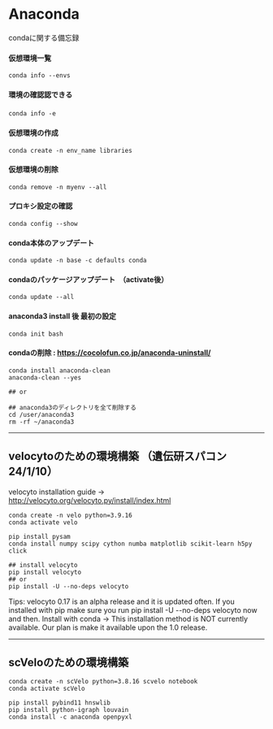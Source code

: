 # Anaconda
condaに関する備忘録


#### 仮想環境一覧
```
conda info --envs
```
#### 環境の確認認できる
```
conda info -e　
```

#### 仮想環境の作成
```
conda create -n env_name libraries
```
#### 仮想環境の削除
```
conda remove -n myenv --all
```

#### プロキシ設定の確認
```
conda config --show
```

#### conda本体のアップデート
```
conda update -n base -c defaults conda
```

#### condaのパッケージアップデート　（activate後）
```
conda update --all
```


#### anaconda3 install 後 最初の設定
```
conda init bash
```

#### condaの削除 : https://cocolofun.co.jp/anaconda-uninstall/
```
conda install anaconda-clean
anaconda-clean --yes

## or

## anaconda3のディレクトリを全て削除する
cd /user/anaconda3
rm -rf ~/anaconda3
```

-----------------
## velocytoのための環境構築 （遺伝研スパコン 24/1/10）
velocyto installation guide ->   http://velocyto.org/velocyto.py/install/index.html
```
conda create -n velo python=3.9.16
conda activate velo

pip install pysam
conda install numpy scipy cython numba matplotlib scikit-learn h5py click

## install velocyto
pip install velocyto
## or
pip install -U --no-deps velocyto  

```
Tips: 
velocyto 0.17 is an alpha release and it is updated often. If you installed with pip make sure you run pip install -U --no-deps velocyto now and then.
Install with conda -> This installation method is NOT currently available. Our plan is make it available upon the 1.0 release.

-----------------
## scVeloのための環境構築
```
conda create -n scVelo python=3.8.16 scvelo notebook
conda activate scVelo

pip install pybind11 hnswlib
pip install python-igraph louvain
conda install -c anaconda openpyxl
```

